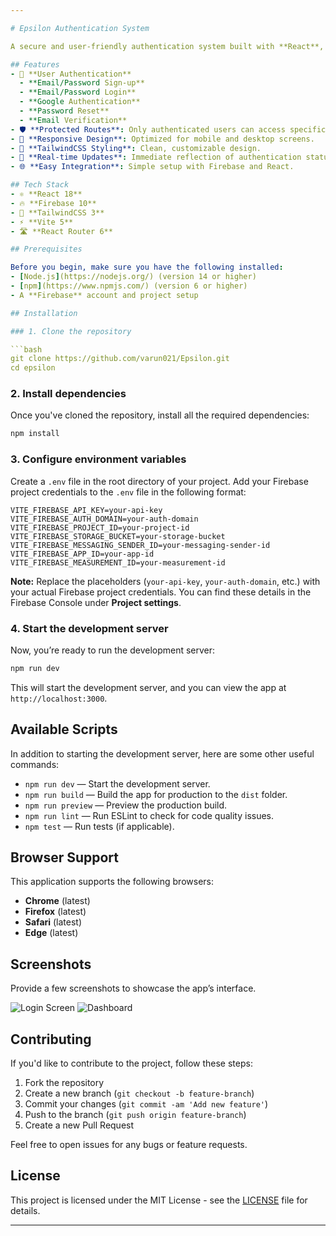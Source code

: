 ```yaml
---

# Epsilon Authentication System

A secure and user-friendly authentication system built with **React**, **Firebase**, and **TailwindCSS**. This project enables you to easily integrate user authentication into your applications, with features like email/password login, Google sign-in, password reset, email verification, and protected routes.

## Features
- 🔐 **User Authentication**
  - **Email/Password Sign-up**
  - **Email/Password Login**
  - **Google Authentication**
  - **Password Reset**
  - **Email Verification**
- 🛡️ **Protected Routes**: Only authenticated users can access specific pages.
- 📱 **Responsive Design**: Optimized for mobile and desktop screens.
- 🎨 **TailwindCSS Styling**: Clean, customizable design.
- 🔄 **Real-time Updates**: Immediate reflection of authentication status.
- 🌐 **Easy Integration**: Simple setup with Firebase and React.

## Tech Stack
- ⚛️ **React 18**
- 🔥 **Firebase 10**
- 🎨 **TailwindCSS 3**
- ⚡ **Vite 5**
- 🛣️ **React Router 6**

## Prerequisites

Before you begin, make sure you have the following installed:
- [Node.js](https://nodejs.org/) (version 14 or higher)
- [npm](https://www.npmjs.com/) (version 6 or higher)
- A **Firebase** account and project setup

## Installation

### 1. Clone the repository

```bash
git clone https://github.com/varun021/Epsilon.git
cd epsilon
```

### 2. Install dependencies

Once you've cloned the repository, install all the required dependencies:

```bash
npm install
```

### 3. Configure environment variables

Create a `.env` file in the root directory of your project. Add your Firebase project credentials to the `.env` file in the following format:

```env
VITE_FIREBASE_API_KEY=your-api-key
VITE_FIREBASE_AUTH_DOMAIN=your-auth-domain
VITE_FIREBASE_PROJECT_ID=your-project-id
VITE_FIREBASE_STORAGE_BUCKET=your-storage-bucket
VITE_FIREBASE_MESSAGING_SENDER_ID=your-messaging-sender-id
VITE_FIREBASE_APP_ID=your-app-id
VITE_FIREBASE_MEASUREMENT_ID=your-measurement-id
```

**Note:** Replace the placeholders (`your-api-key`, `your-auth-domain`, etc.) with your actual Firebase project credentials. You can find these details in the Firebase Console under **Project settings**.

### 4. Start the development server

Now, you’re ready to run the development server:

```bash
npm run dev
```

This will start the development server, and you can view the app at `http://localhost:3000`.

## Available Scripts

In addition to starting the development server, here are some other useful commands:

- `npm run dev` — Start the development server.
- `npm run build` — Build the app for production to the `dist` folder.
- `npm run preview` — Preview the production build.
- `npm run lint` — Run ESLint to check for code quality issues.
- `npm test` — Run tests (if applicable).

## Browser Support

This application supports the following browsers:
- **Chrome** (latest)
- **Firefox** (latest)
- **Safari** (latest)
- **Edge** (latest)

## Screenshots

Provide a few screenshots to showcase the app’s interface.

![Login Screen](screenshots/login.png)
![Dashboard](screenshots/dashboard.png)

## Contributing

If you'd like to contribute to the project, follow these steps:

1. Fork the repository
2. Create a new branch (`git checkout -b feature-branch`)
3. Commit your changes (`git commit -am 'Add new feature'`)
4. Push to the branch (`git push origin feature-branch`)
5. Create a new Pull Request

Feel free to open issues for any bugs or feature requests.

## License

This project is licensed under the MIT License - see the [LICENSE](LICENSE) file for details.

---
```


